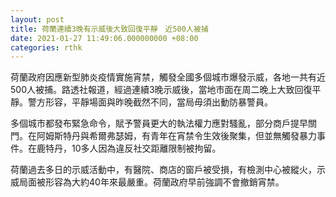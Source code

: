 ```yaml
---
layout: post
title: 荷蘭連續3晚有示威後大致回復平靜　近500人被捕
date: 2021-01-27 11:49:06.000000000 +08:00
categories: rthk
---
```


荷蘭政府因應新型肺炎疫情實施宵禁，觸發全國多個城市爆發示威，各地一共有近500人被捕。路透社報道，經過連續3晚示威後，當地市面在周二晚上大致回復平靜。警方形容，平靜場面與昨晚截然不同，當局毋須出動防暴警員。

多個城市都發布緊急命令，賦予警員更大的執法權力應對騷亂，部分商戶提早關門。在阿姆斯特丹與希爾弗瑟姆，有青年在宵禁令生效後聚集，但並無觸發暴力事件。在鹿特丹，10多人因為違反社交距離限制被拘留。

荷蘭過去多日的示威活動中，有醫院、商店的窗戶被受損，有檢測中心被縱火，示威局面被形容為大約40年來最嚴重。荷蘭政府早前強調不會撤銷宵禁。
